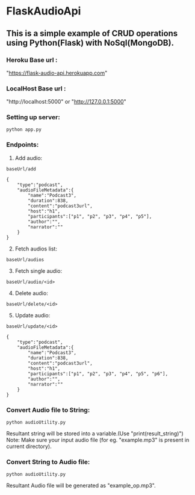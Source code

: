 # FlaskAudioApi
## This is a simple example of CRUD operations using Python(Flask) with NoSql(MongoDB).

### Heroku Base url : 
"https://flask-audio-api.herokuapp.com"

### LocalHost Base url : 
"http://localhost:5000" or "http://127.0.0.1:5000"

### Setting up server:
```
python app.py
```

### Endpoints:
1) Add audio:
```
baseUrl/add
```
```
{
    "type":"podcast",
    "audioFileMetadata":{
        "name":"Podcast3",
        "duration":838,
        "content":"podcast3url",
        "host":"h1",
        "participants":["p1", "p2", "p3", "p4", "p5"],
        "author":"",
        "narrator":""
    }
}
```

2) Fetch audios list:
```
baseUrl/audios
```

3) Fetch single audio:
```
baseUrl/audio/<id>
```

4) Delete audio:
```
baseUrl/delete/<id>
```

5) Update audio:
```
baseUrl/update/<id>
```
```
{
    "type":"podcast",
    "audioFileMetadata":{
        "name":"Podcast3",
        "duration":838,
        "content":"podcast3url",
        "host":"h1",
        "participants":["p1", "p2", "p3", "p4", "p5", "p6"],
        "author":"",
        "narrator":""
    }
}
```

### Convert Audio file to String:
```
python audioUtility.py
```
Resultant string will be stored into a variable.(Use "print(result_string)")
Note: Make sure your input audio file (for eg. "example.mp3" is present in current directory).


### Convert String to Audio file:
```
python audioUtility.py
```
Resultant Audio file will be generated as "example_op.mp3".

